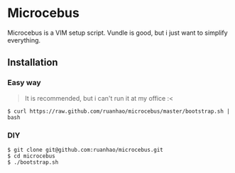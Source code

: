 # Microcebus

Microcebus is a VIM setup script. 
Vundle is good, but i just want to simplify everything.

## Installation

### Easy way

> It is recommended, but i can't run it at my office :<

    $ curl https://raw.github.com/ruanhao/microcebus/master/bootstrap.sh | bash

### DIY

    $ git clone git@github.com:ruanhao/microcebus.git
    $ cd microcebus
    $ ./bootstrap.sh


